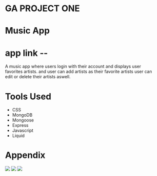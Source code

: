 
# GA PROJECT ONE

# Music App
# app link -- 
A music app where users login with their account and displays user favorites artists. and user can add artists  as their favorite artists user can edit or delete their artists aswell.

# Tools Used


- CSS
- MongoDB
- Mongoose
- Express
- Javascript
- Liquid

# Appendix



![](https://i.imgur.com/E5F9rpw.jpg)
![](https://i.imgur.com/RXQEMCF.jpg)
![](https://i.imgur.com/nu5ASHd.jpg)

